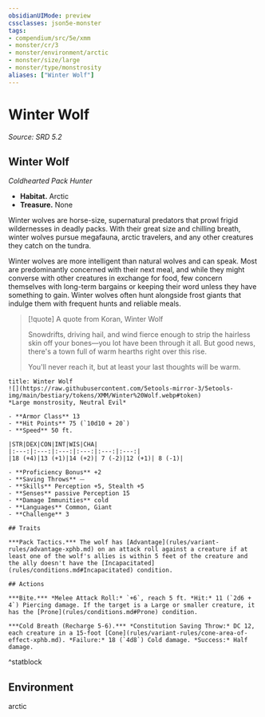 ```yaml
---
obsidianUIMode: preview
cssclasses: json5e-monster
tags:
- compendium/src/5e/xmm
- monster/cr/3
- monster/environment/arctic
- monster/size/large
- monster/type/monstrosity
aliases: ["Winter Wolf"]
---
```

# Winter Wolf
*Source: SRD 5.2*  

## Winter Wolf

*Coldhearted Pack Hunter*

- **Habitat.** Arctic  
- **Treasure.** None  

Winter wolves are horse-size, supernatural predators that prowl frigid wildernesses in deadly packs. With their great size and chilling breath, winter wolves pursue megafauna, arctic travelers, and any other creatures they catch on the tundra.

Winter wolves are more intelligent than natural wolves and can speak. Most are predominantly concerned with their next meal, and while they might converse with other creatures in exchange for food, few concern themselves with long-term bargains or keeping their word unless they have something to gain. Winter wolves often hunt alongside frost giants that indulge them with frequent hunts and reliable meals.

> [!quote] A quote from Koran, Winter Wolf  
> 
> Snowdrifts, driving hail, and wind fierce enough to strip the hairless skin off your bones—you lot have been through it all. But good news, there's a town full of warm hearths right over this rise.
> 
> You'll never reach it, but at least your last thoughts will be warm.


```ad-statblock
title: Winter Wolf
![](https://raw.githubusercontent.com/5etools-mirror-3/5etools-img/main/bestiary/tokens/XMM/Winter%20Wolf.webp#token)
*Large monstrosity, Neutral Evil*

- **Armor Class** 13
- **Hit Points** 75 (`10d10 + 20`)
- **Speed** 50 ft.

|STR|DEX|CON|INT|WIS|CHA|
|:---:|:---:|:---:|:---:|:---:|:---:|
|18 (+4)|13 (+1)|14 (+2)| 7 (-2)|12 (+1)| 8 (-1)|

- **Proficiency Bonus** +2
- **Saving Throws** ⏤
- **Skills** Perception +5, Stealth +5
- **Senses** passive Perception 15
- **Damage Immunities** cold
- **Languages** Common, Giant
- **Challenge** 3

## Traits

***Pack Tactics.*** The wolf has [Advantage](rules/variant-rules/advantage-xphb.md) on an attack roll against a creature if at least one of the wolf's allies is within 5 feet of the creature and the ally doesn't have the [Incapacitated](rules/conditions.md#Incapacitated) condition.

## Actions

***Bite.*** *Melee Attack Roll:* `+6`, reach 5 ft. *Hit:* 11 (`2d6 + 4`) Piercing damage. If the target is a Large or smaller creature, it has the [Prone](rules/conditions.md#Prone) condition.

***Cold Breath (Recharge 5-6).*** *Constitution Saving Throw:* DC 12, each creature in a 15-foot [Cone](rules/variant-rules/cone-area-of-effect-xphb.md). *Failure:* 18 (`4d8`) Cold damage. *Success:* Half damage.
```
^statblock

## Environment

arctic